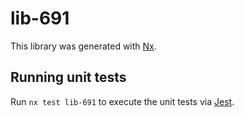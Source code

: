 # lib-691

This library was generated with [Nx](https://nx.dev).

## Running unit tests

Run `nx test lib-691` to execute the unit tests via [Jest](https://jestjs.io).
